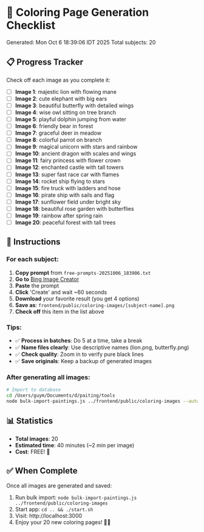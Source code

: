 # 🎨 Coloring Page Generation Checklist

Generated: Mon Oct  6 18:39:06 IDT 2025
Total subjects: 20

## 📋 Progress Tracker

Check off each image as you complete it:

- [ ] **Image 1**: majestic lion with flowing mane
- [ ] **Image 2**: cute elephant with big ears
- [ ] **Image 3**: beautiful butterfly with detailed wings
- [ ] **Image 4**: wise owl sitting on tree branch
- [ ] **Image 5**: playful dolphin jumping from water
- [ ] **Image 6**: friendly bear in forest
- [ ] **Image 7**: graceful deer in meadow
- [ ] **Image 8**: colorful parrot on branch
- [ ] **Image 9**: magical unicorn with stars and rainbow
- [ ] **Image 10**: ancient dragon with scales and wings
- [ ] **Image 11**: fairy princess with flower crown
- [ ] **Image 12**: enchanted castle with tall towers
- [ ] **Image 13**: super fast race car with flames
- [ ] **Image 14**: rocket ship flying to stars
- [ ] **Image 15**: fire truck with ladders and hose
- [ ] **Image 16**: pirate ship with sails and flag
- [ ] **Image 17**: sunflower field under bright sky
- [ ] **Image 18**: beautiful rose garden with butterflies
- [ ] **Image 19**: rainbow after spring rain
- [ ] **Image 20**: peaceful forest with tall trees

## 🚀 Instructions

### For each subject:

1. **Copy prompt** from `free-prompts-20251006_183906.txt`
2. **Go to** [Bing Image Creator](https://www.bing.com/create)
3. **Paste** the prompt
4. **Click** 'Create' and wait ~60 seconds
5. **Download** your favorite result (you get 4 options)
6. **Save as**: `frontend/public/coloring-images/[subject-name].png`
7. **Check off** this item in the list above

### Tips:

- ✅ **Process in batches**: Do 5 at a time, take a break
- ✅ **Name files clearly**: Use descriptive names (lion.png, butterfly.png)
- ✅ **Check quality**: Zoom in to verify pure black lines
- ✅ **Save originals**: Keep a backup of generated images

### After generating all images:

```bash
# Import to database
cd /Users/guym/Documents/d/paiting/tools
node bulk-import-paintings.js ../frontend/public/coloring-images --auto-categorize
```

## 📊 Statistics

- **Total images**: 20
- **Estimated time**: 40 minutes (~2 min per image)
- **Cost**: FREE! 🎉

## ✅ When Complete

Once all images are generated and saved:

1. Run bulk import: `node bulk-import-paintings.js ../frontend/public/coloring-images`
2. Start app: `cd .. && ./start.sh`
3. Visit: http://localhost:3000
4. Enjoy your 20 new coloring pages! 🎨✨

